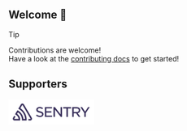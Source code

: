 ## Welcome 👋

> [!TIP]
> Contributions are welcome!   
> Have a look at the [contributing docs](https://docs.nearshare.shortdev.de/docs/CONTRIBUTING.html) to get started!

## Supporters

<img src="https://raw.githubusercontent.com/nearby-sharing/.github/main/supporters/sentry.svg" alt="Sentry" height="50" />
